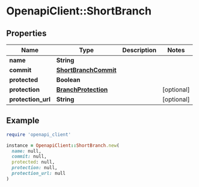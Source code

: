 # OpenapiClient::ShortBranch

## Properties

| Name | Type | Description | Notes |
| ---- | ---- | ----------- | ----- |
| **name** | **String** |  |  |
| **commit** | [**ShortBranchCommit**](ShortBranchCommit.md) |  |  |
| **protected** | **Boolean** |  |  |
| **protection** | [**BranchProtection**](BranchProtection.md) |  | [optional] |
| **protection_url** | **String** |  | [optional] |

## Example

```ruby
require 'openapi_client'

instance = OpenapiClient::ShortBranch.new(
  name: null,
  commit: null,
  protected: null,
  protection: null,
  protection_url: null
)
```


